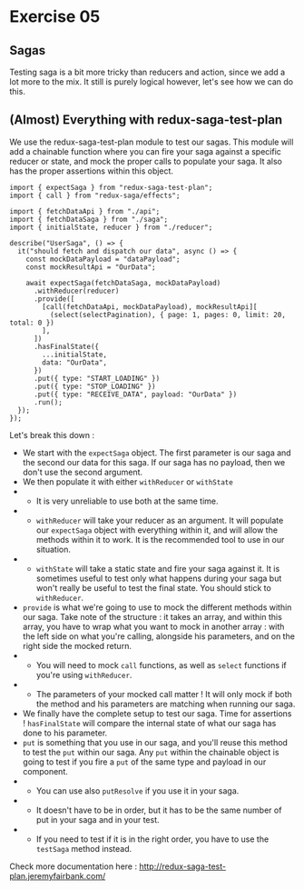 # Exercise 05

## Sagas

Testing saga is a bit more tricky than reducers and action, since we add a lot more to the mix. It still is purely logical however, let's see how we can do this.

## (Almost) Everything with redux-saga-test-plan

We use the redux-saga-test-plan module to test our sagas. This module will add a chainable function where you can fire your saga against a specific reducer or state, and mock the proper calls to populate your saga. It also has the proper assertions within this object.

```tsx
import { expectSaga } from "redux-saga-test-plan";
import { call } from "redux-saga/effects";

import { fetchDataApi } from "./api";
import { fetchDataSaga } from "./saga";
import { initialState, reducer } from "./reducer";

describe("UserSaga", () => {
  it("should fetch and dispatch our data", async () => {
    const mockDataPayload = "dataPayload";
    const mockResultApi = "OurData";

    await expectSaga(fetchDataSaga, mockDataPayload)
      .withReducer(reducer)
      .provide([
        [call(fetchDataApi, mockDataPayload), mockResultApi][
          (select(selectPagination), { page: 1, pages: 0, limit: 20, total: 0 })
        ],
      ])
      .hasFinalState({
        ...initialState,
        data: "OurData",
      })
      .put({ type: "START_LOADING" })
      .put({ type: "STOP_LOADING" })
      .put({ type: "RECEIVE_DATA", payload: "OurData" })
      .run();
  });
});
```

Let's break this down :

- We start with the `expectSaga` object. The first parameter is our saga and the second our data for this saga. If our saga has no payload, then we don't use the second argument.
- We then populate it with either `withReducer` or `withState`
- - It is very unreliable to use both at the same time.
- - `withReducer` will take your reducer as an argument. It will populate our `expectSaga` object with everything within it, and will allow the methods within it to work. It is the recommended tool to use in our situation.
- - `withState` will take a static state and fire your saga against it. It is sometimes useful to test only what happens during your saga but won't really be useful to test the final state. You should stick to `withReducer`.
- `provide` is what we're going to use to mock the different methods within our saga. Take note of the structure : it takes an array, and within this array, you have to wrap what you want to mock in another array : with the left side on what you're calling, alongside his parameters, and on the right side the mocked return.
- - You will need to mock `call` functions, as well as `select` functions if you're using `withReducer`.
- - The parameters of your mocked call matter ! It will only mock if both the method and his parameters are matching when running our saga.
- We finally have the complete setup to test our saga. Time for assertions ! `hasFinalState` will compare the internal state of what our saga has done to his parameter.
- `put` is something that you use in our saga, and you'll reuse this method to test the `put` within our saga. Any `put` within the chainable object is going to test if you fire a `put` of the same type and payload in our component.
- - You can use also `putResolve` if you use it in your saga.
- - It doesn't have to be in order, but it has to be the same number of put in your saga and in your test.
- - If you need to test if it is in the right order, you have to use the `testSaga` method instead.

Check more documentation here : http://redux-saga-test-plan.jeremyfairbank.com/
